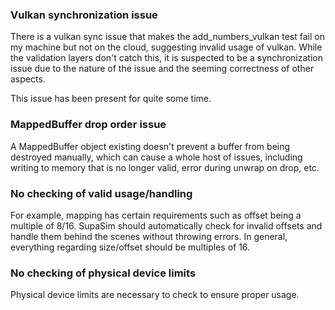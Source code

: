 ### Vulkan synchronization issue
There is a vulkan sync issue that makes the add_numbers_vulkan test fail on my machine but not on the cloud, suggesting invalid usage of vulkan. While the validation layers don't catch this, it is suspected to be a synchronization issue due to the nature of the issue and the seeming correctness of other aspects.

This issue has been present for quite some time.

###  MappedBuffer drop order issue
A MappedBuffer object existing doesn't prevent a buffer from being destroyed manually, which can cause a whole host of issues, including writing to memory that is no longer valid, error during unwrap on drop, etc.

### No checking of valid usage/handling
For example, mapping has certain requirements such as offset being a multiple of 8/16. SupaSim should automatically check for invalid offsets and handle them behind the scenes without throwing errors. In general, everything regarding size/offset should be multiples of 16.

### No checking of physical device limits
Physical device limits are necessary to check to ensure proper usage.